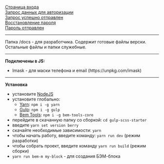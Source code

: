 <a href="https://brekot.github.io/bagira-enter-gulp/">Страница входа</a><br>
<a href="https://brekot.github.io/bagira-enter-gulp/registration.html">Запрос данных для авторизации</a><br>
<a href="https://brekot.github.io/bagira-enter-gulp/success.html">Запрос успешно отправлен</a><br>
<a href="https://brekot.github.io/bagira-enter-gulp/forgot-password.html">Восстановление пароля</a><br>
<a href="https://brekot.github.io/bagira-enter-gulp/send-password.html">Пароль отправлен</a><br>

<hr>

Папка /docs - для разработчика. Содержит готовые файлы верски. Остальные файлы и папки служебные.

<hr>

<b>Подключены в JS:</b><br>

<ul>
    <li>Imask - для маски телефона и email (https://unpkg.com/imask)</li>
</ul>

<hr>

<b>Установка</b><br>
* установите [NodeJS](https://nodejs.org/en/)
* установите глобально:
    * [Yarn](https://yarnpkg.com/getting-started): ```npm i -g yarn```
    * [Gulp](https://gulpjs.com/): ```npm i -g gulp```
    * [Bem Tools](https://www.npmjs.com/package/bem-tools-core): ```npm i -g bem-tools-core```
* перейдите в скачанную папку со сборкой: ```cd gulp-scss-starter```
* введите ```yarn set version berry```
* скачайте необходимые зависимости: ```yarn```
* чтобы начать работу, введите команду: ```yarn run dev``` (режим разработки)
* чтобы собрать проект, введите команду ```yarn run build``` (режим сборки)
* ```yarn run bem-m my-block``` - для создания БЭМ-блока
